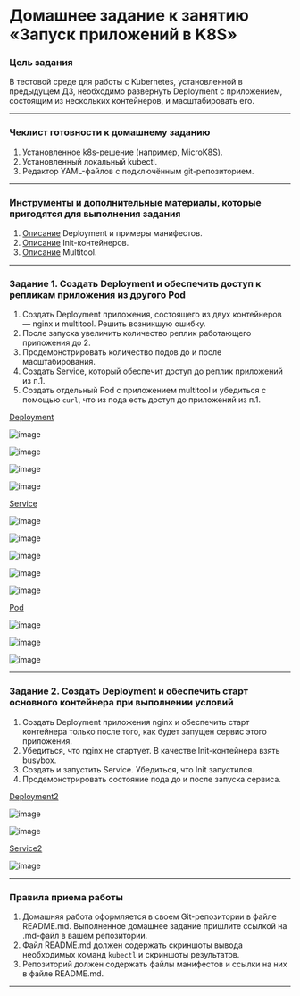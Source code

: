 # Домашнее задание к занятию «Запуск приложений в K8S»

### Цель задания

В тестовой среде для работы с Kubernetes, установленной в предыдущем ДЗ, необходимо развернуть Deployment с приложением, состоящим из нескольких контейнеров, и масштабировать его.

------

### Чеклист готовности к домашнему заданию

1. Установленное k8s-решение (например, MicroK8S).
2. Установленный локальный kubectl.
3. Редактор YAML-файлов с подключённым git-репозиторием.

------

### Инструменты и дополнительные материалы, которые пригодятся для выполнения задания

1. [Описание](https://kubernetes.io/docs/concepts/workloads/controllers/deployment/) Deployment и примеры манифестов.
2. [Описание](https://kubernetes.io/docs/concepts/workloads/pods/init-containers/) Init-контейнеров.
3. [Описание](https://github.com/wbitt/Network-MultiTool) Multitool.

------

### Задание 1. Создать Deployment и обеспечить доступ к репликам приложения из другого Pod

1. Создать Deployment приложения, состоящего из двух контейнеров — nginx и multitool. Решить возникшую ошибку.
2. После запуска увеличить количество реплик работающего приложения до 2.
3. Продемонстрировать количество подов до и после масштабирования.
4. Создать Service, который обеспечит доступ до реплик приложений из п.1.
5. Создать отдельный Pod с приложением multitool и убедиться с помощью `curl`, что из пода есть доступ до приложений из п.1.

[Deployment](https://github.com/GribovMaksim/devops-netology/blob/main/kubernetes/1.3/deployment.yml)

![image](https://github.com/GribovMaksim/devops-netology/assets/112322500/de391b93-bac3-40cf-9533-d7c3f8b9e63c)

![image](https://github.com/GribovMaksim/devops-netology/assets/112322500/95b93f64-df46-4471-9d8b-689a4b883a57)

![image](https://github.com/GribovMaksim/devops-netology/assets/112322500/024d25ff-a6a3-44a0-beb2-54022f6589c1)

![image](https://github.com/GribovMaksim/devops-netology/assets/112322500/27a9001d-5eed-40dd-a68a-c92700ca6c53)

[Service](https://github.com/GribovMaksim/devops-netology/blob/main/kubernetes/1.3/service.yml)

![image](https://github.com/GribovMaksim/devops-netology/assets/112322500/8786c420-40e1-4464-8ca5-f2e2f5cf0117)

![image](https://github.com/GribovMaksim/devops-netology/assets/112322500/9b843385-5723-47d2-a60b-7cde7e8fd2dd)

![image](https://github.com/GribovMaksim/devops-netology/assets/112322500/a9d4e356-399c-47a7-b5fd-7dfc252b48bc)

![image](https://github.com/GribovMaksim/devops-netology/assets/112322500/3be40c8c-d1f3-43ec-839c-4dceca479c24)

![image](https://github.com/GribovMaksim/devops-netology/assets/112322500/3378dc86-2e5d-450b-ad18-4ee159593526)

[Pod](https://github.com/GribovMaksim/devops-netology/blob/main/kubernetes/1.3/pod.yml)

![image](https://github.com/GribovMaksim/devops-netology/assets/112322500/f4b560a3-93b4-4123-8788-6852f77ff008)

![image](https://github.com/GribovMaksim/devops-netology/assets/112322500/42c75110-0782-4081-a2c9-140cf670fa39)

![image](https://github.com/GribovMaksim/devops-netology/assets/112322500/385f7613-e7cd-4160-a12b-2eb14bfeacf7)

------

### Задание 2. Создать Deployment и обеспечить старт основного контейнера при выполнении условий

1. Создать Deployment приложения nginx и обеспечить старт контейнера только после того, как будет запущен сервис этого приложения.
2. Убедиться, что nginx не стартует. В качестве Init-контейнера взять busybox.
3. Создать и запустить Service. Убедиться, что Init запустился.
4. Продемонстрировать состояние пода до и после запуска сервиса.

[Deployment2](https://github.com/GribovMaksim/devops-netology/blob/main/kubernetes/1.3/deployments2.yml)

![image](https://github.com/GribovMaksim/devops-netology/assets/112322500/f30c685a-1317-4925-97bd-b7b9287e0643)

![image](https://github.com/GribovMaksim/devops-netology/assets/112322500/2f49745d-b3d6-4f97-8015-fffd367e69ea)

[Service2](https://github.com/GribovMaksim/devops-netology/blob/main/kubernetes/1.3/service2.yml)

![image](https://github.com/GribovMaksim/devops-netology/assets/112322500/d03f328c-fc60-44c0-aee9-b1421ea4aba7)

------

### Правила приема работы

1. Домашняя работа оформляется в своем Git-репозитории в файле README.md. Выполненное домашнее задание пришлите ссылкой на .md-файл в вашем репозитории.
2. Файл README.md должен содержать скриншоты вывода необходимых команд `kubectl` и скриншоты результатов.
3. Репозиторий должен содержать файлы манифестов и ссылки на них в файле README.md.

------
